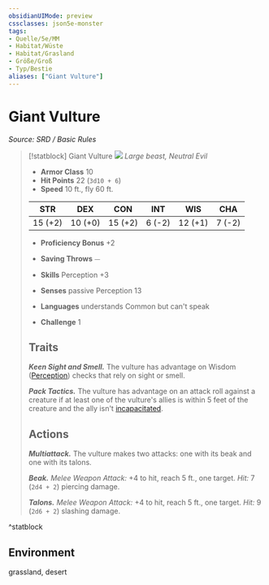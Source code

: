 ```yaml
---
obsidianUIMode: preview
cssclasses: json5e-monster
tags:
- Quelle/5e/MM
- Habitat/Wüste
- Habitat/Grasland
- Größe/Groß
- Typ/Bestie
aliases: ["Giant Vulture"]
---
```

# Giant Vulture
*Source: SRD / Basic Rules*  

> [!statblock] Giant Vulture
> ![](compendium/bestiary/beast/token/giant-vulture.png#token)
> *Large beast, Neutral Evil*
> 
> - **Armor Class** 10 
> - **Hit Points** 22 (`3d10 + 6`)
> - **Speed** 10 ft., fly 60 ft.
> 
> |STR|DEX|CON|INT|WIS|CHA|
> |:---:|:---:|:---:|:---:|:---:|:---:|
> |15 (+2)|10 (+0)|15 (+2)| 6 (-2)|12 (+1)| 7 (-2)|
> 
> - **Proficiency Bonus** +2
> - **Saving Throws** ⏤
> - **Skills** Perception +3
> - **Senses** passive Perception 13
> 
> - **Languages** understands Common but can't speak
> - **Challenge** 1
> 
> ## Traits
> 
> ***Keen Sight and Smell.*** The vulture has advantage on Wisdom ([Perception](rules/skills.md#Perception)) checks that rely on sight or smell.
> 
> ***Pack Tactics.*** The vulture has advantage on an attack roll against a creature if at least one of the vulture's allies is within 5 feet of the creature and the ally isn't [incapacitated](rules/conditions.md#incapacitated).
> 
> ## Actions
> 
> ***Multiattack.*** The vulture makes two attacks: one with its beak and one with its talons.
> 
> ***Beak.*** *Melee Weapon Attack:* +4 to hit, reach 5 ft., one target. *Hit:* 7 (`2d4 + 2`) piercing damage.
> 
> ***Talons.*** *Melee Weapon Attack:* +4 to hit, reach 5 ft., one target. *Hit:* 9 (`2d6 + 2`) slashing damage.
^statblock

## Environment

grassland, desert